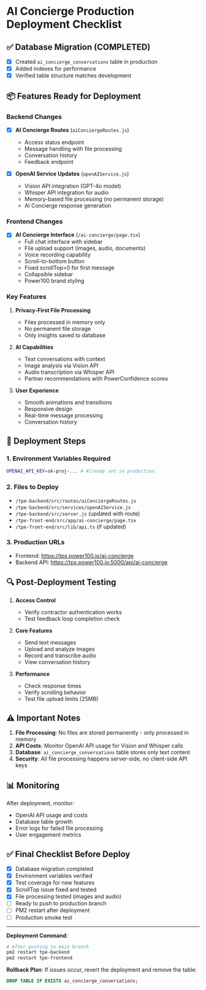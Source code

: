 # AI Concierge Production Deployment Checklist

## ✅ Database Migration (COMPLETED)
- [x] Created `ai_concierge_conversations` table in production
- [x] Added indexes for performance
- [x] Verified table structure matches development

## 📦 Features Ready for Deployment

### Backend Changes
- [x] **AI Concierge Routes** (`aiConciergeRoutes.js`)
  - Access status endpoint
  - Message handling with file processing
  - Conversation history
  - Feedback endpoint

- [x] **OpenAI Service Updates** (`openAIService.js`)
  - Vision API integration (GPT-4o model)
  - Whisper API integration for audio
  - Memory-based file processing (no permanent storage)
  - AI Concierge response generation

### Frontend Changes
- [x] **AI Concierge Interface** (`/ai-concierge/page.tsx`)
  - Full chat interface with sidebar
  - File upload support (images, audio, documents)
  - Voice recording capability
  - Scroll-to-bottom button
  - Fixed scrollTop=0 for first message
  - Collapsible sidebar
  - Power100 brand styling

### Key Features
1. **Privacy-First File Processing**
   - Files processed in memory only
   - No permanent file storage
   - Only insights saved to database

2. **AI Capabilities**
   - Text conversations with context
   - Image analysis via Vision API
   - Audio transcription via Whisper API
   - Partner recommendations with PowerConfidence scores

3. **User Experience**
   - Smooth animations and transitions
   - Responsive design
   - Real-time message processing
   - Conversation history

## 🚀 Deployment Steps

### 1. Environment Variables Required
```bash
OPENAI_API_KEY=sk-proj-... # Already set in production
```

### 2. Files to Deploy
- `/tpe-backend/src/routes/aiConciergeRoutes.js`
- `/tpe-backend/src/services/openAIService.js`
- `/tpe-backend/src/server.js` (updated with route)
- `/tpe-front-end/src/app/ai-concierge/page.tsx`
- `/tpe-front-end/src/lib/api.ts` (if updated)

### 3. Production URLs
- Frontend: https://tpx.power100.io/ai-concierge
- Backend API: https://tpx.power100.io:5000/api/ai-concierge

## 🔍 Post-Deployment Testing

1. **Access Control**
   - Verify contractor authentication works
   - Test feedback loop completion check

2. **Core Features**
   - Send text messages
   - Upload and analyze images
   - Record and transcribe audio
   - View conversation history

3. **Performance**
   - Check response times
   - Verify scrolling behavior
   - Test file upload limits (25MB)

## ⚠️ Important Notes

1. **File Processing**: No files are stored permanently - only processed in memory
2. **API Costs**: Monitor OpenAI API usage for Vision and Whisper calls
3. **Database**: `ai_concierge_conversations` table stores only text content
4. **Security**: All file processing happens server-side, no client-side API keys

## 📊 Monitoring

After deployment, monitor:
- OpenAI API usage and costs
- Database table growth
- Error logs for failed file processing
- User engagement metrics

## ✅ Final Checklist Before Deploy

- [x] Database migration completed
- [x] Environment variables verified
- [x] Test coverage for new features
- [x] ScrollTop issue fixed and tested
- [x] File processing tested (images and audio)
- [ ] Ready to push to production branch
- [ ] PM2 restart after deployment
- [ ] Production smoke test

---

**Deployment Command**:
```bash
# After pushing to main branch
pm2 restart tpe-backend
pm2 restart tpe-frontend
```

**Rollback Plan**:
If issues occur, revert the deployment and remove the table:
```sql
DROP TABLE IF EXISTS ai_concierge_conversations;
```